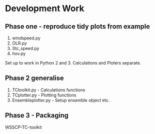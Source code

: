 # Development Work

## Phase one - reproduce tidy plots from example

1. windspeed.py
2. OLR.py
3. Stc_speed.py
4. hov.py

Set up to work in Python 2 and 3. Calculations and Ploters separate.

## Phase 2 generalise

1. TCtoolkit.py - Calculations functions
2. TCplotter.py - Plotting functions
3. Ensembleplotter.py - Setup ensemble object etc.

## Phase 3 - Packaging

WSSCP-TC-toolkit
